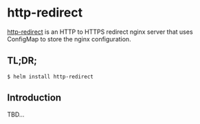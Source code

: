 # http-redirect

[http-redirect](https://github.com/CenterForOpenScience/helm-charts/tree/master/http-redirect) is an HTTP to HTTPS redirect nginx server that uses ConfigMap to store the nginx configuration.

<!--To use, add the `kubernetes.io/ingress.class: nginx` annotation to your Ingress resources.-->

## TL;DR;

```console
$ helm install http-redirect
```

## Introduction

TBD...